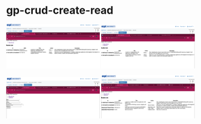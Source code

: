 # gp-crud-create-read

<p align="center">
  <img src="./assets/SC1.png" width="250"/>
  <img src="./assets/SC2.png" width="250"/>
</p>
<p align="center">
  <img src="./assets/SC3.png" width="250"/>
  <img src="./assets/SC4.png" width="250"/>
</p>
